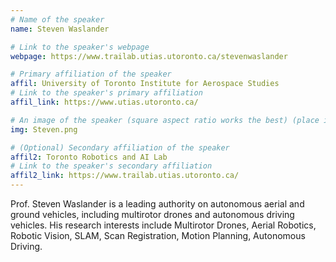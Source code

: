 ```yaml
---
# Name of the speaker
name: Steven Waslander

# Link to the speaker's webpage
webpage: https://www.trailab.utias.utoronto.ca/stevenwaslander

# Primary affiliation of the speaker
affil: University of Toronto Institute for Aerospace Studies
# Link to the speaker's primary affiliation
affil_link: https://www.utias.utoronto.ca/

# An image of the speaker (square aspect ratio works the best) (place in the `assets/img/panel` directory)
img: Steven.png

# (Optional) Secondary affiliation of the speaker
affil2: Toronto Robotics and AI Lab
# Link to the speaker's secondary affiliation 
affil2_link: https://www.trailab.utias.utoronto.ca/
---
```


<!-- Whatever you write below will show up as the speaker's bio -->

Prof. Steven Waslander is a leading authority on autonomous aerial and ground vehicles, including multirotor drones and autonomous driving vehicles. His research interests include Multirotor Drones, Aerial Robotics, Robotic Vision, SLAM, Scan Registration, Motion Planning, Autonomous Driving. 

